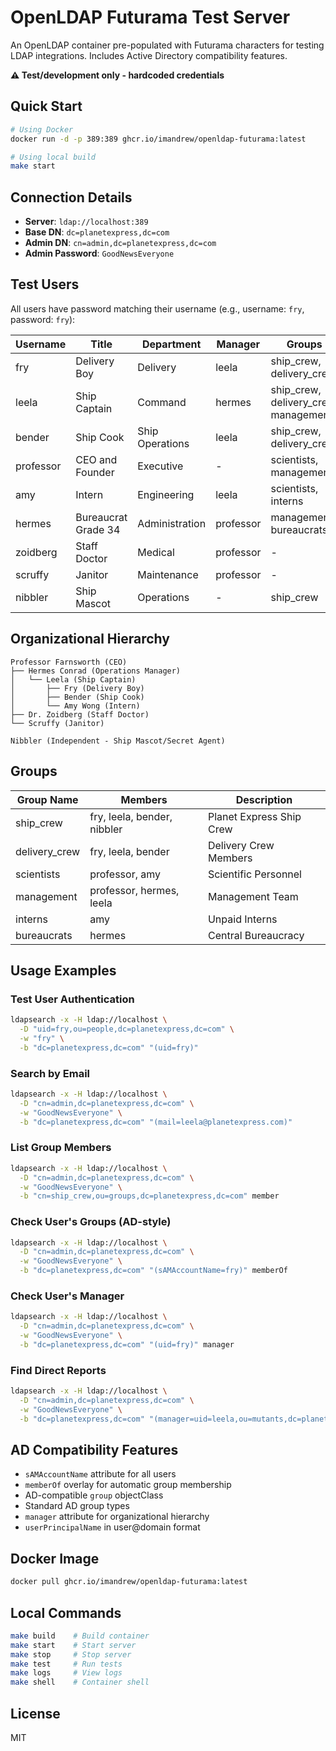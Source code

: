 # OpenLDAP Futurama Test Server

An OpenLDAP container pre-populated with Futurama characters for testing LDAP integrations. Includes Active Directory compatibility features.

**⚠️ Test/development only - hardcoded credentials**

## Quick Start

```bash
# Using Docker
docker run -d -p 389:389 ghcr.io/imandrew/openldap-futurama:latest

# Using local build
make start
```

## Connection Details

- **Server**: `ldap://localhost:389`
- **Base DN**: `dc=planetexpress,dc=com`
- **Admin DN**: `cn=admin,dc=planetexpress,dc=com`
- **Admin Password**: `GoodNewsEveryone`

## Test Users

All users have password matching their username (e.g., username: `fry`, password: `fry`):

| Username | Title | Department | Manager | Groups |
|----------|-------|------------|---------|--------|
| fry | Delivery Boy | Delivery | leela | ship_crew, delivery_crew |
| leela | Ship Captain | Command | hermes | ship_crew, delivery_crew, management |
| bender | Ship Cook | Ship Operations | leela | ship_crew, delivery_crew |
| professor | CEO and Founder | Executive | - | scientists, management |
| amy | Intern | Engineering | leela | scientists, interns |
| hermes | Bureaucrat Grade 34 | Administration | professor | management, bureaucrats |
| zoidberg | Staff Doctor | Medical | professor | - |
| scruffy | Janitor | Maintenance | professor | - |
| nibbler | Ship Mascot | Operations | - | ship_crew |

## Organizational Hierarchy

```
Professor Farnsworth (CEO)
├── Hermes Conrad (Operations Manager)
│   └── Leela (Ship Captain)
│       ├── Fry (Delivery Boy)
│       ├── Bender (Ship Cook)
│       └── Amy Wong (Intern)
├── Dr. Zoidberg (Staff Doctor)
└── Scruffy (Janitor)

Nibbler (Independent - Ship Mascot/Secret Agent)
```

## Groups

| Group Name | Members | Description |
|------------|---------|-------------|
| ship_crew | fry, leela, bender, nibbler | Planet Express Ship Crew |
| delivery_crew | fry, leela, bender | Delivery Crew Members |
| scientists | professor, amy | Scientific Personnel |
| management | professor, hermes, leela | Management Team |
| interns | amy | Unpaid Interns |
| bureaucrats | hermes | Central Bureaucracy |

## Usage Examples

### Test User Authentication
```bash
ldapsearch -x -H ldap://localhost \
  -D "uid=fry,ou=people,dc=planetexpress,dc=com" \
  -w "fry" \
  -b "dc=planetexpress,dc=com" "(uid=fry)"
```

### Search by Email
```bash
ldapsearch -x -H ldap://localhost \
  -D "cn=admin,dc=planetexpress,dc=com" \
  -w "GoodNewsEveryone" \
  -b "dc=planetexpress,dc=com" "(mail=leela@planetexpress.com)"
```

### List Group Members
```bash
ldapsearch -x -H ldap://localhost \
  -D "cn=admin,dc=planetexpress,dc=com" \
  -w "GoodNewsEveryone" \
  -b "cn=ship_crew,ou=groups,dc=planetexpress,dc=com" member
```

### Check User's Groups (AD-style)
```bash
ldapsearch -x -H ldap://localhost \
  -D "cn=admin,dc=planetexpress,dc=com" \
  -w "GoodNewsEveryone" \
  -b "dc=planetexpress,dc=com" "(sAMAccountName=fry)" memberOf
```

### Check User's Manager
```bash
ldapsearch -x -H ldap://localhost \
  -D "cn=admin,dc=planetexpress,dc=com" \
  -w "GoodNewsEveryone" \
  -b "dc=planetexpress,dc=com" "(uid=fry)" manager
```

### Find Direct Reports
```bash
ldapsearch -x -H ldap://localhost \
  -D "cn=admin,dc=planetexpress,dc=com" \
  -w "GoodNewsEveryone" \
  -b "dc=planetexpress,dc=com" "(manager=uid=leela,ou=mutants,dc=planetexpress,dc=com)" uid cn title
```

## AD Compatibility Features

- `sAMAccountName` attribute for all users
- `memberOf` overlay for automatic group membership
- AD-compatible `group` objectClass
- Standard AD group types
- `manager` attribute for organizational hierarchy
- `userPrincipalName` in user@domain format

## Docker Image

```bash
docker pull ghcr.io/imandrew/openldap-futurama:latest
```

## Local Commands

```bash
make build    # Build container
make start    # Start server
make stop     # Stop server
make test     # Run tests
make logs     # View logs
make shell    # Container shell
```

## License

MIT